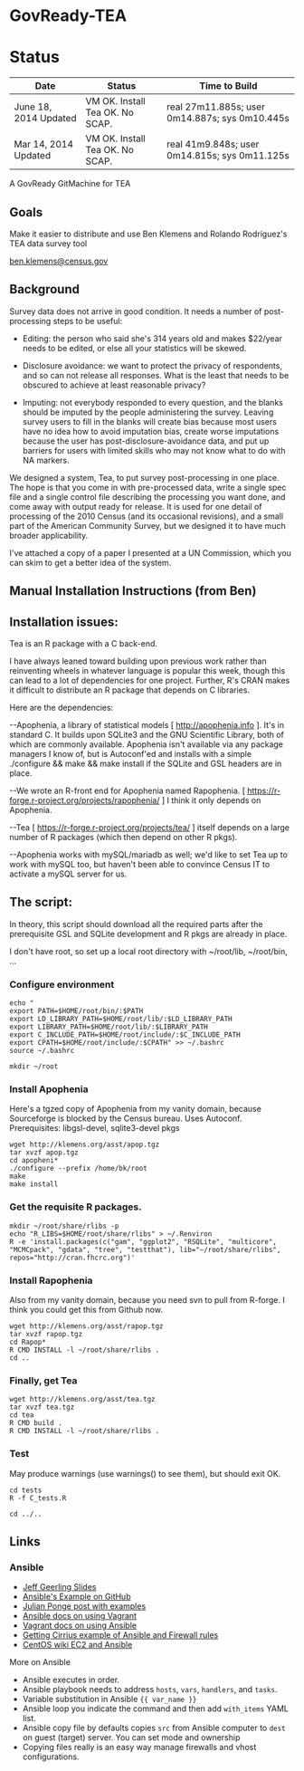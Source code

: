 GovReady-TEA
=============================

# Status

| Date         | Status | Time to Build |
|--------------|-------------|-------------|
| June 18, 2014 Updated| VM OK. Install Tea OK. No SCAP. | real	27m11.885s; user 0m14.887s; sys 0m10.445s |
| Mar 14, 2014 Updated| VM OK. Install Tea OK. No SCAP. | real 41m9.848s; user 0m14.815s; sys 0m11.125s |

A GovReady GitMachine for TEA

## Goals

Make it easier to distribute and use Ben Klemens and Rolando Rodríguez's TEA data survey tool

ben.klemens@census.gov


## Background

Survey data does not arrive in good condition. It needs a number of post-processing steps to be useful:

* Editing: the person who said she's 314 years old and makes $22/year needs to be edited, or else all your statistics will be skewed.

* Disclosure avoidance: we want to protect the privacy of respondents, and so can not release all responses. What is the least that needs to be obscured to achieve at least reasonable privacy?

* Imputing: not everybody responded to every question, and the blanks should be imputed by the people administering the survey. Leaving survey users to fill in the blanks will create bias because most users have no idea how to avoid imputation bias, create worse imputations because the user has post-disclosure-avoidance data, and put up barriers for users with limited skills who may not know what to do with NA markers.

We designed a system, Tea, to put survey post-processing in one place. The hope is that you come in with pre-processed data, write a single spec file and a single control file describing the processing you want done, and come away with output ready for release. It is used for one detail of processing of the 2010 Census (and its occasional revisions), and a small part of the American Community Survey, but we designed it to have much broader applicability.

I've attached a copy of a paper I presented at a UN Commission, which you can skim to get a better idea of the system.

## Manual Installation Instructions (from Ben)

Installation issues:
-------------------

Tea is an R package with a C back-end.

I have always leaned toward building upon previous work rather than reinventing wheels in whatever language is popular this week, though this can lead to a lot of dependencies for one project. Further, R's CRAN makes it difficult to distribute an R package that depends on C libraries.

Here are the dependencies:

--Apophenia, a library of statistical models [ http://apophenia.info ]. It's in standard C. It builds upon SQLite3 and the GNU Scientific Library, both of which are commonly available. Apophenia isn't available via any package managers I know of, but is Autoconf'ed and installs with a simple ./configure && make && make install if the SQLite and GSL headers are in place.


--We wrote an R-front end for Apophenia named Rapophenia. [ https://r-forge.r-project.org/projects/rapophenia/ ] I think it only depends on Apophenia.

--Tea [ https://r-forge.r-project.org/projects/tea/ ] itself depends on a large number of R packages (which then depend on other R pkgs).


--Apophenia works with mySQL/mariadb as well; we'd like to set Tea up to work with mySQL too, but haven't been able to convince Census IT to activate a mySQL server for us.


## The script:

In theory, this script should download all the required parts after the prerequisite GSL and SQLite development and R pkgs are already in place.


I don't have root, so set up a local root directory with ~/root/lib, ~/root/bin, ...

### Configure environment

```
echo "
export PATH=$HOME/root/bin/:$PATH
export LD_LIBRARY_PATH=$HOME/root/lib/:$LD_LIBRARY_PATH
export LIBRARY_PATH=$HOME/root/lib/:$LIBRARY_PATH
export C_INCLUDE_PATH=$HOME/root/include/:$C_INCLUDE_PATH
export CPATH=$HOME/root/include/:$CPATH" >> ~/.bashrc
source ~/.bashrc

mkdir ~/root
```

### Install Apophenia

Here's a tgzed copy of Apophenia from my vanity domain, because Sourceforge is blocked by the Census bureau. Uses Autoconf.
Prerequisites: libgsl-devel, sqlite3-devel pkgs

```
wget http://klemens.org/asst/apop.tgz
tar xvzf apop.tgz
cd apopheni*
./configure --prefix /home/bk/root
make
make install
```

### Get the requisite R packages.

```
mkdir ~/root/share/rlibs -p
echo "R_LIBS=$HOME/root/share/rlibs" > ~/.Renviron
R -e 'install.packages(c("gam", "ggplot2", "RSQLite", "multicore", "MCMCpack", "gdata", "tree", "testthat"), lib="~/root/share/rlibs", repos="http://cran.fhcrc.org")'
```

### Install Rapophenia

Also from my vanity domain, because you need svn to pull from R-forge. I think you could get this from Github now.

```
wget http://klemens.org/asst/rapop.tgz
tar xvzf rapop.tgz
cd Rapop*
R CMD INSTALL -l ~/root/share/rlibs .
cd ..
```


### Finally, get Tea

```
wget http://klemens.org/asst/tea.tgz
tar xvzf tea.tgz
cd tea
R CMD build .
R CMD INSTALL -l ~/root/share/rlibs .
```

### Test

May produce warnings (use warnings() to see them), but should exit OK.

```
cd tests
R -f C_tests.R

cd ../..
```

## Links

### Ansible
* [Jeff Geerling Slides](http://www.slideshare.net/geerlingguy/local-development-on-virtual-machines-vagrant-virtualbox-and-ansible)
* [Ansible's Example on GitHub](https://github.com/ansible/ansible-examples/tree/master/lamp_simple)
* [Julian Ponge post with examples](http://julien.ponge.org/blog/scalable-and-understandable-provisioning-with-ansible-and-vagrant/)
* [Ansible docs on using Vagrant](http://docs.ansible.com/guide_vagrant.html)
* [Vagrant docs on using Ansible](http://docs.vagrantup.com/v2/provisioning/ansible.html)
* [Getting Cirrius example of Ansible and Firewall rules](http://www.gettingcirrius.com/2013/11/configure-iptables-with-ansible.html)
* [CentOS wiki EC2 and Ansible](http://wiki.centos.org/Cloud/Manage/Ansible)

More on Ansible
* Ansible executes in order.
* Ansible playbook needs to address `hosts`, `vars`, `handlers`, and `tasks`. 
* Variable substitution in Ansible `{{ var_name }}` 
* Ansible loop you indicate the command and then add `with_items` YAML list. 
* Ansible copy file by defaults copies `src` from Ansible computer to `dest` on guest (target) server. You can set mode and ownership
* Copying files really is an easy way manage firewalls and vhost configurations.


